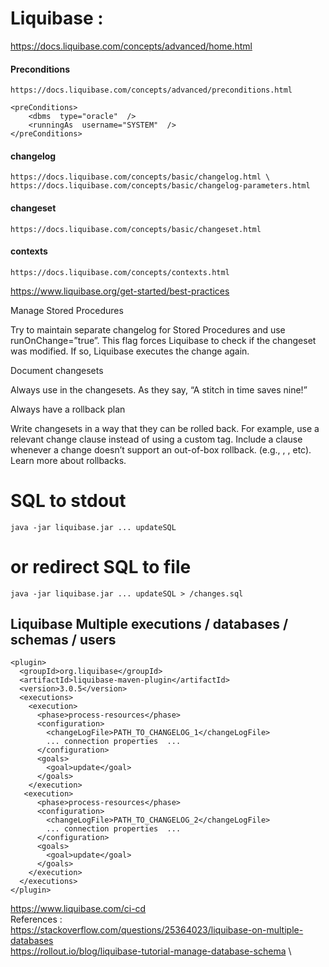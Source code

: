 # Liquibase : 

https://docs.liquibase.com/concepts/advanced/home.html

#### Preconditions
    https://docs.liquibase.com/concepts/advanced/preconditions.html

    <preConditions>  
        <dbms  type="oracle"  />  
        <runningAs  username="SYSTEM"  />  
    </preConditions> 
	
#### changelog
    https://docs.liquibase.com/concepts/basic/changelog.html \
	https://docs.liquibase.com/concepts/basic/changelog-parameters.html
	
#### changeset
    https://docs.liquibase.com/concepts/basic/changeset.html
	
#### contexts
    https://docs.liquibase.com/concepts/contexts.html


	
https://www.liquibase.org/get-started/best-practices


Manage Stored Procedures

Try to maintain separate changelog for Stored Procedures and use runOnChange=”true”. This flag forces Liquibase to check if the changeset was modified. If so, Liquibase executes the change again.

Document changesets

Always use <comments> in the changesets. As they say, “A stitch in time saves nine!”


Always have a rollback plan

Write changesets in a way that they can be rolled back. For example, use a relevant change clause instead of using a custom <sql> tag. Include a <rollback> clause whenever a change doesn’t support an out-of-box rollback. (e.g., <sql>, <insert>, etc). Learn more about rollbacks.

	
# SQL to stdout
    java -jar liquibase.jar ... updateSQL

# or redirect SQL to file
    java -jar liquibase.jar ... updateSQL > /changes.sql

## Liquibase Multiple executions / databases / schemas / users
    <plugin>
      <groupId>org.liquibase</groupId>
      <artifactId>liquibase-maven-plugin</artifactId>
      <version>3.0.5</version>
      <executions>
        <execution>
          <phase>process-resources</phase>
          <configuration>
            <changeLogFile>PATH_TO_CHANGELOG_1</changeLogFile>
            ... connection properties  ...
          </configuration>
          <goals>
            <goal>update</goal>
          </goals>
        </execution>
       <execution>
          <phase>process-resources</phase>
          <configuration>
            <changeLogFile>PATH_TO_CHANGELOG_2</changeLogFile>
            ... connection properties  ...
          </configuration>
          <goals>
            <goal>update</goal>
          </goals>
        </execution>
      </executions>
    </plugin>

	

https://www.liquibase.com/ci-cd \
References : \
	https://stackoverflow.com/questions/25364023/liquibase-on-multiple-databases \
	https://rollout.io/blog/liquibase-tutorial-manage-database-schema \
